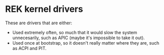 # REK kernel drivers

These are drivers that are either:

- Used extremely often, so much that it would slow the system unnecesarily, such as APIC (maybe it's impossible to take it out).
- Used once at bootstrap, so it doesn't really matter where they are, such as ACPI and PIT.